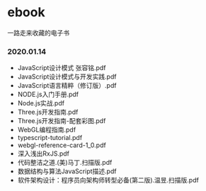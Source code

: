 # ebook
一路走来收藏的电子书

### 2020.01.14
- JavaScript设计模式 张容铭.pdf
- JavaScript设计模式与开发实践.pdf
- JavaScript语言精粹（修订版）.pdf
- NODE.js入门手册.pdf
- Node.js实战.pdf
- Three.js开发指南.pdf
- Three.js开发指南-配套彩图.pdf
- WebGL编程指南.pdf
- typescript-tutorial.pdf
- webgl-reference-card-1_0.pdf
- 深入浅出RxJS.pdf
- 代码整洁之道.(美)马丁.扫描版.pdf
- 数据结构与算法JavaScript描述.pdf
- 软件架构设计：程序员向架构师转型必备(第二版).温昱.扫描版.pdf